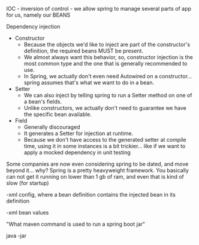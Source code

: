 IOC - inversion of control - we allow spring to manage several
parts of app for us, namely our BEANS

Dependency injection
- Constructor
  - Because the objects we'd like to inject are part of the constructor's definition, the required beans MUST be present.
  - We almost always want this behavior, so, constructor injection is the most common type and the one that is generally recommended to use.
  - In Spring, we actually don't even need Autowired on a constructor... spring assumes that's what we want to do in a bean.
- Setter
  - We can also inject by telling spring to run a Setter method on one of a bean's fields.
  - Unlike constructors, we actually don't need to guarantee we have the specific bean available.
- Field
  - Generally discouraged
  - It generates a Setter for injection at runtime.
  - Because we don't have access to the generated setter at compile time, using it in some instances is a bit trickier... like if we want to apply a mocked dependency in unit testing

Some companies are now even considering spring to be dated, and move beyond it... why? Spring is a pretty heavyweight framework. You basically can not get it running on lower than 1 gb of ram, and even that is kind of slow (for startup)

-xml config, where a bean definition contains the injected bean in its definition

-xml bean values

"What maven command is used to run a spring boot jar"

java -jar